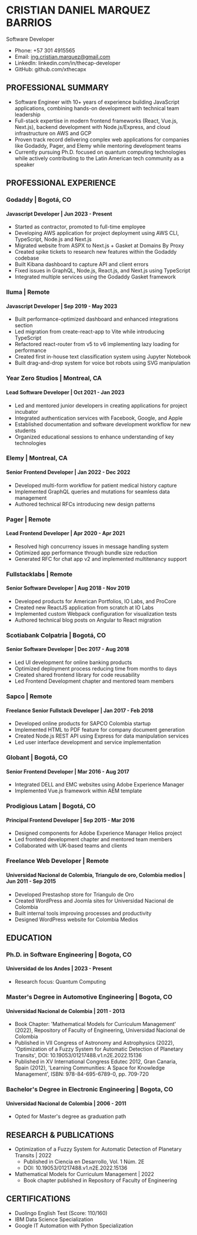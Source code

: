 # CRISTIAN DANIEL MARQUEZ BARRIOS
Software Developer

- Phone: +57 301 4915565
- Email: ing.cristian.marquez@gmail.com
- LinkedIn: linkedin.com/in/thecap-developer
- GitHub: github.com/xthecapx

## PROFESSIONAL SUMMARY
- Software Engineer with 10+ years of experience building JavaScript applications, combining hands-on development with technical team leadership
- Full-stack expertise in modern frontend frameworks (React, Vue.js, Next.js), backend development with Node.js/Express, and cloud infrastructure on AWS and GCP
- Proven track record delivering complex web applications for companies like Godaddy, Pager, and Elemy while mentoring development teams
- Currently pursuing Ph.D. focused on quantum computing technologies while actively contributing to the Latin American tech community as a speaker

## PROFESSIONAL EXPERIENCE

### Godaddy | Bogotá, CO
#### Javascript Developer | Jun 2023 - Present
- Started as contractor, promoted to full-time employee
- Developing AWS application for project deployment using AWS CLI, TypeScript, Node.js and Next.js
- Migrated website from ASPX to Next.js + Gasket at Domains By Proxy
- Created spike tickets to research new features within the Godaddy codebase
- Built Kibana dashboard to capture API and client errors
- Fixed issues in GraphQL, Node.js, React.js, and Next.js using TypeScript
- Integrated multiple services using the Godaddy Gasket framework

### Iluma | Remote
#### Javascript Developer | Sep 2019 - May 2023
- Built performance-optimized dashboard and enhanced integrations section
- Led migration from create-react-app to Vite while introducing TypeScript
- Refactored react-router from v5 to v6 implementing lazy loading for performance
- Created first in-house text classification system using Jupyter Notebook
- Built drag-and-drop system for voice bot robots using SVG manipulation

### Year Zero Studios | Montreal, CA
#### Lead Software Developer | Oct 2021 - Jan 2023
- Led and mentored junior developers in creating applications for project incubator
- Integrated authentication services with Facebook, Google, and Apple
- Established documentation and software development workflow for new students
- Organized educational sessions to enhance understanding of key technologies

### Elemy | Montreal, CA
#### Senior Frontend Developer | Jan 2022 - Dec 2022
- Developed multi-form workflow for patient medical history capture
- Implemented GraphQL queries and mutations for seamless data management
- Authored technical RFCs introducing new design patterns

### Pager | Remote
#### Lead Frontend Developer | Apr 2020 - Apr 2021
- Resolved high concurrency issues in message handling system
- Optimized app performance through bundle size reduction
- Generated RFC for chat app v2 and implemented multitenancy support

### Fullstacklabs | Remote
#### Senior Software Developer | Aug 2018 - Nov 2019
- Developed products for American Portfolios, IO Labs, and ProCore
- Created new ReactJS application from scratch at IO Labs
- Implemented custom Webpack configuration for visualization tests
- Authored technical blog posts on Angular to React migration

### Scotiabank Colpatria | Bogotá, CO
#### Senior Software Developer | Dec 2017 - Aug 2018
- Led UI development for online banking products
- Optimized deployment process reducing time from months to days
- Created shared frontend library for code reusability
- Led Frontend Development chapter and mentored team members

### Sapco | Remote
#### Freelance Senior Fullstack Developer | Jan 2017 - Feb 2018
- Developed online products for SAPCO Colombia startup
- Implemented HTML to PDF feature for company document generation
- Created Node.js REST API using Express for data manipulation services
- Led user interface development and service implementation

### Globant | Bogotá, CO
#### Senior Frontend Developer | Mar 2016 - Aug 2017
- Integrated DELL and EMC websites using Adobe Experience Manager
- Implemented Vue.js framework within AEM template

### Prodigious Latam | Bogotá, CO
#### Principal Frontend Developer | Sep 2015 - Mar 2016
- Designed components for Adobe Experience Manager Helios project
- Led frontend development chapter and mentored team members
- Collaborated with UK-based teams and clients

### Freelance Web Developer | Remote
#### Universidad Nacional de Colombia, Triangulo de oro, Colombia medios | Jun 2011 - Sep 2015
- Developed Prestashop store for Triangulo de Oro
- Created WordPress and Joomla sites for Universidad Nacional de Colombia
- Built internal tools improving processes and productivity
- Designed WordPress website for Colombia Medios

## EDUCATION

### Ph.D. in Software Engineering | Bogota, CO
#### Universidad de los Andes | 2023 - Present
- Research focus: Quantum Computing

### Master's Degree in Automotive Engineering | Bogota, CO
#### Universidad Nacional de Colombia | 2011 - 2013
- Book Chapter: 'Mathematical Models for Curriculum Management' (2022), Repository of Faculty of Engineering, Universidad Nacional de Colombia
- Published in VII Congress of Astronomy and Astrophysics (2022), 'Optimization of a Fuzzy System for Automatic Detection of Planetary Transits', DOI: 10.19053/01217488.v1.n2E.2022.15136
- Published in XV International Congress Edutec 2012, Gran Canaria, Spain (2012), 'Learning Communities: A Space for Knowledge Management', ISBN: 978-84-695-6789-0, pp. 709-720

### Bachelor's Degree in Electronic Engineering | Bogota, CO
#### Universidad Nacional de Colombia | 2006 - 2011
- Opted for Master's degree as graduation path

## RESEARCH & PUBLICATIONS
- Optimization of a Fuzzy System for Automatic Detection of Planetary Transits | 2022
  - Published in Ciencia en Desarrollo, Vol. 1 Núm. 2E
  - DOI: 10.19053/01217488.v1.n2E.2022.15136
- Mathematical Models for Curriculum Management | 2022
  - Book chapter published in Repository of Faculty of Engineering

## CERTIFICATIONS
- Duolingo English Test (Score: 110/160)
- IBM Data Science Specialization
- Google IT Automation with Python Specialization 